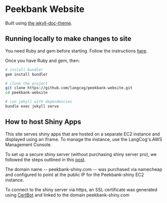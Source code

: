 # Peekbank Website

Built using [the jekyll-doc-theme](https://aksakalli.github.io/jekyll-doc-theme/).

## Running locally to make changes to site

You need Ruby and gem before starting. Follow the instructions [here](https://jekyllrb.com/docs/installation/).

Once you have Ruby and gem, then:

```bash
# install bundler
gem install bundler

# clone the project
git clone https://github.com/langcog/peekbank-website.git
cd peekbank-website

# run jekyll with dependencies
bundle exec jekyll serve
```

## How to host Shiny Apps

This site serves shiny apps that are hosted on a separate EC2 instance and displayed using an iframe. To manage the instance, use the LangCog's AWS Management Console. 

To set up a secure shiny server (without purchasing shiny server pro), we followed the steps outlined in this [post](https://www.r-bloggers.com/shiny-https-securing-shiny-open-source-with-ssl/).

The domain name -- peekbank-shiny.com -- was purchased via namecheap and configured to point at the public IP for the Peekbank-shiny EC2 instance.

To connect to the shiny server via https, an SSL certificate was generated using [CertBot](https://certbot.eff.org/lets-encrypt/ubuntuxenial-apache) and linked to the domain peekbank-shiny.com
